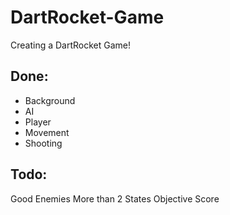 DartRocket-Game
===============

Creating a DartRocket Game!

Done:
-----
+ Background
+ AI
+ Player
+ Movement
+ Shooting

Todo:
-----
Good Enemies
More than 2 States
Objective
Score